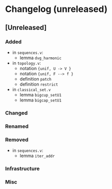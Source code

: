 # Changelog (unreleased)

## [Unreleased]

### Added

- in `sequences.v`:
  + lemma `dvg_harmonic`
- in `topology.v`:
  + notation `{unif, U -> V }`
  + notation `{unif, F --> f }`
  + definition `patch`
  + definition `restrict`
- in `classical_set.v`
  + lemma `bigcup_setU1`
  + lemma `bigcap_setU1`

### Changed

### Renamed

### Removed

- in `sequences.v`:
  + lemma `iter_addr`

### Infrastructure

### Misc
